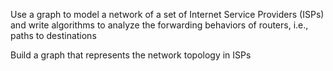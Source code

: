 Use a graph to model a network of a set of
Internet Service Providers (ISPs) and write algorithms to analyze the forwarding behaviors of routers, i.e.,
paths to destinations

Build a graph that represents the network topology in ISPs
